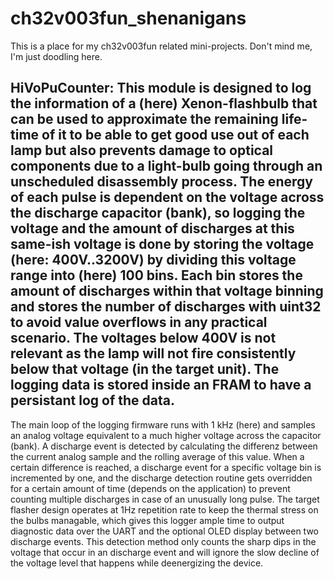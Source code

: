 # ch32v003fun_shenanigans
This is a place for my ch32v003fun related mini-projects. Don't mind me, I'm just doodling here.

## HiVoPuCounter: This module is designed to log the information of a (here) Xenon-flashbulb that can be used to approximate the remaining life-time of it to be able to get good use out of each lamp but also prevents damage to optical components due to a light-bulb going through an unscheduled disassembly process. The energy of each pulse is dependent on the voltage across the discharge capacitor (bank), so logging the voltage and the amount of discharges at this same-ish voltage is done by storing the voltage (here: 400V..3200V) by dividing this voltage range into (here) 100 bins. Each bin stores the amount of discharges within that voltage binning and stores the number of discharges with uint32 to avoid value overflows in any practical scenario. The voltages below 400V is not relevant as the lamp will not fire consistently below that voltage (in the target unit). The logging data is stored inside an FRAM to have a persistant log of the data. 
The main loop of the logging firmware runs with 1 kHz (here) and samples an analog voltage equivalent to a much higher voltage across the capacitor (bank). A discharge event is detected by calculating the differenz between the current analog sample and the rolling average of this value. When a certain difference is reached, a discharge event for a specific voltage bin is incremented by one, and the discharge detection routine gets overridden for a certain amount of time (depends on the application) to prevent counting multiple discharges in case of an unusually long pulse. The target flasher design operates at 1Hz repetition rate to keep the thermal stress on the bulbs managable, which gives this logger ample time to output diagnostic data over the UART and the optional OLED display between two discharge events. This detection method only counts the sharp dips in the voltage that occur in an discharge event and will ignore the slow decline of the voltage level that happens while deenergizing the device.
